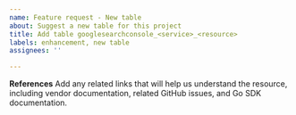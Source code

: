 ```yaml
---
name: Feature request - New table
about: Suggest a new table for this project
title: Add table googlesearchconsole_<service>_<resource>
labels: enhancement, new table
assignees: ''

---
```


**References**
Add any related links that will help us understand the resource, including vendor documentation, related GitHub issues, and Go SDK documentation.
